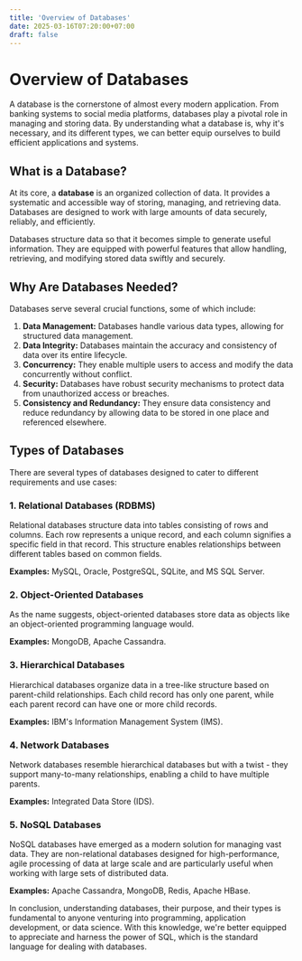 ```yaml
---
title: 'Overview of Databases'
date: 2025-03-16T07:20:00+07:00
draft: false
---
```


# Overview of Databases

A database is the cornerstone of almost every modern application. From banking systems to social media platforms, databases play a pivotal role in managing and storing data. By understanding what a database is, why it's necessary, and its different types, we can better equip ourselves to build efficient applications and systems.

## What is a Database?

At its core, a **database** is an organized collection of data. It provides a systematic and accessible way of storing, managing, and retrieving data. Databases are designed to work with large amounts of data securely, reliably, and efficiently.

Databases structure data so that it becomes simple to generate useful information. They are equipped with powerful features that allow handling, retrieving, and modifying stored data swiftly and securely.

## Why Are Databases Needed?

Databases serve several crucial functions, some of which include:

1. **Data Management:** Databases handle various data types, allowing for structured data management.
2. **Data Integrity:** Databases maintain the accuracy and consistency of data over its entire lifecycle.
3. **Concurrency:** They enable multiple users to access and modify the data concurrently without conflict.
4. **Security:** Databases have robust security mechanisms to protect data from unauthorized access or breaches.
5. **Consistency and Redundancy:** They ensure data consistency and reduce redundancy by allowing data to be stored in one place and referenced elsewhere.

## Types of Databases

There are several types of databases designed to cater to different requirements and use cases:

### 1. Relational Databases (RDBMS)

Relational databases structure data into tables consisting of rows and columns. Each row represents a unique record, and each column signifies a specific field in that record. This structure enables relationships between different tables based on common fields.

**Examples:** MySQL, Oracle, PostgreSQL, SQLite, and MS SQL Server.

### 2. Object-Oriented Databases

As the name suggests, object-oriented databases store data as objects like an object-oriented programming language would.

**Examples:** MongoDB, Apache Cassandra.

### 3. Hierarchical Databases

Hierarchical databases organize data in a tree-like structure based on parent-child relationships. Each child record has only one parent, while each parent record can have one or more child records.

**Examples:** IBM's Information Management System (IMS).

### 4. Network Databases

Network databases resemble hierarchical databases but with a twist - they support many-to-many relationships, enabling a child to have multiple parents.

**Examples:** Integrated Data Store (IDS).

### 5. NoSQL Databases

NoSQL databases have emerged as a modern solution for managing vast data. They are non-relational databases designed for high-performance, agile processing of data at large scale and are particularly useful when working with large sets of distributed data.

**Examples:** Apache Cassandra, MongoDB, Redis, Apache HBase.

In conclusion, understanding databases, their purpose, and their types is fundamental to anyone venturing into programming, application development, or data science. With this knowledge, we're better equipped to appreciate and harness the power of SQL, which is the standard language for dealing with databases.
